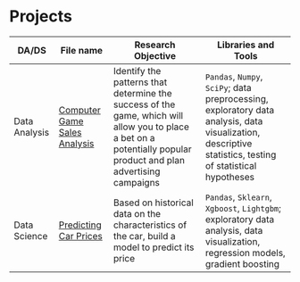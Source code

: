 # Projects

DA/DS | File name | Research Objective | Libraries and Tools | 
--- | --- | --- | --- |
Data Analysis | [Computer Game Sales Analysis](https://github.com/kvprikhodko/projects/tree/main/Computer%20Game%20Sales%20Analysis) | Identify the patterns that determine the success of the game, which will allow you to place a bet on a potentially popular product and plan advertising campaigns | `Pandas`, `Numpy`, `SciPy`; data preprocessing, exploratory data analysis, data visualization, descriptive statistics, testing of statistical hypotheses | 
Data Science | [Predicting Car Prices](https://github.com/kvprikhodko/projects/tree/main/Predicting%20Car%20Prices) | Based on historical data on the characteristics of the car, build a model to predict its price | `Pandas`, `Sklearn`, `Xgboost`, `Lightgbm`; exploratory data analysis, data visualization, regression models, gradient boosting|
